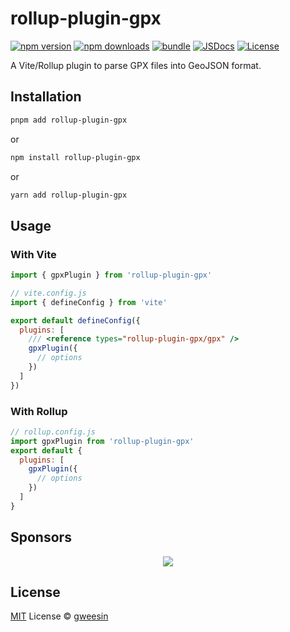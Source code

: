 # rollup-plugin-gpx

[![npm version][npm-version-src]][npm-version-href]
[![npm downloads][npm-downloads-src]][npm-downloads-href]
[![bundle][bundle-src]][bundle-href]
[![JSDocs][jsdocs-src]][jsdocs-href]
[![License][license-src]][license-href]

A Vite/Rollup plugin to parse GPX files into GeoJSON format.

## Installation

```bash
pnpm add rollup-plugin-gpx
```

or

```bash
npm install rollup-plugin-gpx
```

or

```bash
yarn add rollup-plugin-gpx
```

## Usage

### With Vite

```js
import { gpxPlugin } from 'rollup-plugin-gpx'

// vite.config.js
import { defineConfig } from 'vite'

export default defineConfig({
  plugins: [
    /// <reference types="rollup-plugin-gpx/gpx" />
    gpxPlugin({
      // options
    })
  ]
})
```

### With Rollup

```js
// rollup.config.js
import gpxPlugin from 'rollup-plugin-gpx'
export default {
  plugins: [
    gpxPlugin({
      // options
    })
  ]
}
```

## Sponsors

<p align="center">
  <a href="https://cdn.jsdelivr.net/gh/gweesin/static/sponsors.svg">
    <img src='https://cdn.jsdelivr.net/gh/gweesin/static/sponsors.svg'/>
  </a>
</p>

## License

[MIT](./LICENSE) License © [gweesin](https://github.com/gweesin)

<!-- Badges -->

[npm-version-src]: https://img.shields.io/npm/v/rollup-plugin-gpx?style=flat&colorA=080f12&colorB=1fa669
[npm-version-href]: https://npmjs.com/package/rollup-plugin-gpx
[npm-downloads-src]: https://img.shields.io/npm/dm/rollup-plugin-gpx?style=flat&colorA=080f12&colorB=1fa669
[npm-downloads-href]: https://npmjs.com/package/rollup-plugin-gpx
[bundle-src]: https://img.shields.io/bundlephobia/minzip/rollup-plugin-gpx?style=flat&colorA=080f12&colorB=1fa669&label=minzip
[bundle-href]: https://bundlephobia.com/result?p=rollup-plugin-gpx
[license-src]: https://img.shields.io/github/license/gweesin/rollup-plugin-gpx.svg?style=flat&colorA=080f12&colorB=1fa669
[license-href]: https://github.com/gweesin/rollup-plugin-gpx/blob/main/LICENSE
[jsdocs-src]: https://img.shields.io/badge/jsdocs-reference-080f12?style=flat&colorA=080f12&colorB=1fa669
[jsdocs-href]: https://www.jsdocs.io/package/rollup-plugin-gpx
